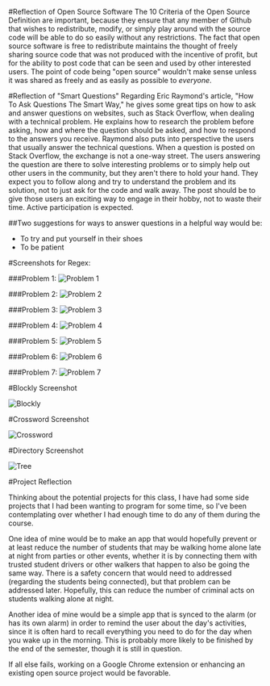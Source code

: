 
#Reflection of Open Source Software
  The 10 Criteria of the Open Source Definition are important, because they ensure that any member of Github that wishes to redistribute, modify, or simply play around with the source code will be able to do so easily without any restrictions. The fact that open source software is free to redistribute maintains the thought of freely sharing source code that was not produced with the incentive of profit, but for the ability to post code that can be seen and used by other interested users. The point of code being "open source" wouldn't make sense unless it was shared as freely and as easily as possible to *everyone*.

#Reflection of "Smart Questions"
  Regarding Eric Raymond's article, "How To Ask Questions The Smart Way," he gives some great tips on how to ask and answer questions on websites, such as Stack Overflow, when dealing with a technical problem. He explains how to research the problem before asking, how and where the question should be asked, and how to respond to the answers you receive. Raymond also puts into perspective the users that usually answer the technical questions.  When a question is posted on Stack Overflow, the exchange is not a one-way street. The users answering the question are there to solve interesting problems or to simply help out other users in the community, but they aren't there to hold your hand. They expect you to follow along and try to understand the problem and its solution, not to just ask for the code and walk away. The post should be to give those users an exciting way to engage in their hobby, not to waste their time. Active participation is expected.
  
##Two suggestions for ways to answer questions in a helpful way would be:
  - To try and put yourself in their shoes
  - To be patient

#Screenshots for Regex:

###Problem 1:
![Problem 1](https://raw.githubusercontent.com/harrij15/Open-Source-Labs/master/Lab1/resources/problem1.png)

###Problem 2:
![Problem 2](https://raw.githubusercontent.com/harrij15/Open-Source-Labs/master/Lab1/resources/problem2.jpg)

###Problem 3:
![Problem 3](https://raw.githubusercontent.com/harrij15/Open-Source-Labs/master/Lab1/resources/problem3.png)

###Problem 4:
![Problem 4](https://raw.githubusercontent.com/harrij15/Open-Source-Labs/master/Lab1/resources/problem4_1.png)

###Problem 5:
![Problem 5](https://raw.githubusercontent.com/harrij15/Open-Source-Labs/master/Lab1/resources/problem5.png)

###Problem 6:
![Problem 6](https://raw.githubusercontent.com/harrij15/Open-Source-Labs/master/Lab1/resources/problem6.png)

###Problem 7:
![Problem 7](https://raw.githubusercontent.com/harrij15/Open-Source-Labs/master/Lab1/resources/problem7.png)

#Blockly Screenshot

![Blockly](https://raw.githubusercontent.com/harrij15/Open-Source-Labs/master/Lab1/resources/blockly.jpg)

#Crossword Screenshot 

![Crossword](https://raw.githubusercontent.com/harrij15/Open-Source-Labs/master/Lab1/resources/crossword.jpg)

#Directory Screenshot

![Tree](https://raw.githubusercontent.com/harrij15/Open-Source-Labs/master/Lab1/resources/tree.png)

#Project Reflection

  Thinking about the potential projects for this class, I have had some side projects that I had been wanting to program for some time, so I've been contemplating over whether I had enough time to do any of them during the course. 
 
  One idea of mine would be to make an app that would hopefully prevent or at least reduce the number of students that may be walking home alone late at night from parties or other events, whether it is by connecting them with trusted student drivers or other walkers that happen to also be going the same way. There is a safety concern that would need to addressed (regarding the students being connected), but that problem can be addressed later. Hopefully, this can reduce the number of criminal acts on students walking alone at night.
  
  Another idea of mine would be a simple app that is synced to the alarm (or has its own alarm) in order to remind the user about the day's activities, since it is often hard to recall everything you need to do for the day when you wake up in the morning. This is probably more likely to be finished by the end of the semester, though it is still in question.
  
  If all else fails, working on a Google Chrome extension or enhancing an existing open source project would be favorable.
